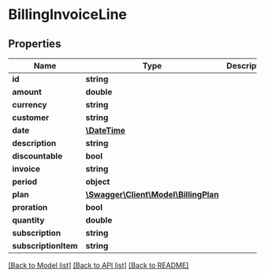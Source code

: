 # BillingInvoiceLine

## Properties
Name | Type | Description | Notes
------------ | ------------- | ------------- | -------------
**id** | **string** |  | 
**amount** | **double** |  | [optional] 
**currency** | **string** |  | [optional] 
**customer** | **string** |  | [optional] 
**date** | [**\DateTime**](\DateTime.md) |  | [optional] 
**description** | **string** |  | [optional] 
**discountable** | **bool** |  | [optional] 
**invoice** | **string** |  | [optional] 
**period** | **object** |  | [optional] 
**plan** | [**\Swagger\Client\Model\BillingPlan**](BillingPlan.md) |  | [optional] 
**proration** | **bool** |  | [optional] 
**quantity** | **double** |  | [optional] 
**subscription** | **string** |  | [optional] 
**subscriptionItem** | **string** |  | [optional] 

[[Back to Model list]](../README.md#documentation-for-models) [[Back to API list]](../README.md#documentation-for-api-endpoints) [[Back to README]](../README.md)


